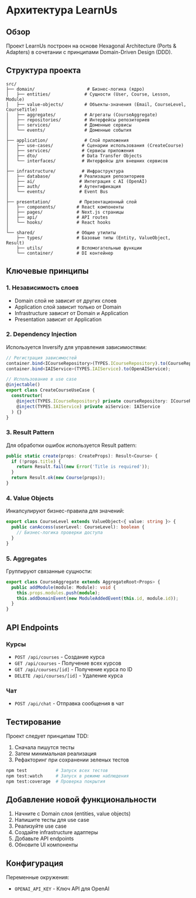 # Архитектура LearnUs

## Обзор

Проект LearnUs построен на основе Hexagonal Architecture (Ports & Adapters) в сочетании с принципами Domain-Driven Design (DDD).

## Структура проекта

```
src/
├── domain/                    # Бизнес-логика (ядро)
│   ├── entities/             # Сущности (User, Course, Lesson, Module)
│   ├── value-objects/        # Объекты-значения (Email, CourseLevel, CourseTitle)
│   ├── aggregates/           # Агрегаты (CourseAggregate)
│   ├── repositories/         # Интерфейсы репозиториев
│   ├── services/             # Доменные сервисы
│   └── events/               # Доменные события
│
├── application/              # Слой приложения
│   ├── use-cases/           # Сценарии использования (CreateCourse)
│   ├── services/            # Сервисы приложения
│   ├── dto/                 # Data Transfer Objects
│   └── interfaces/          # Интерфейсы для внешних сервисов
│
├── infrastructure/          # Инфраструктура
│   ├── database/           # Реализация репозиториев
│   ├── ai/                 # Интеграция с AI (OpenAI)
│   ├── auth/               # Аутентификация
│   └── events/             # Event Bus
│
├── presentation/           # Презентационный слой
│   ├── components/        # React компоненты
│   ├── pages/             # Next.js страницы
│   ├── api/               # API routes
│   └── hooks/             # React hooks
│
└── shared/                # Общие утилиты
    ├── types/             # Базовые типы (Entity, ValueObject, Result)
    ├── utils/             # Вспомогательные функции
    └── container/         # DI контейнер
```

## Ключевые принципы

### 1. Независимость слоев
- Domain слой не зависит от других слоев
- Application слой зависит только от Domain
- Infrastructure зависит от Domain и Application
- Presentation зависит от Application

### 2. Dependency Injection
Используется Inversify для управления зависимостями:

```typescript
// Регистрация зависимостей
container.bind<ICourseRepository>(TYPES.ICourseRepository).to(CourseRepository);
container.bind<IAIService>(TYPES.IAIService).to(OpenAIService);

// Использование в use case
@injectable()
export class CreateCourseUseCase {
  constructor(
    @inject(TYPES.ICourseRepository) private courseRepository: ICourseRepository,
    @inject(TYPES.IAIService) private aiService: IAIService
  ) {}
}
```

### 3. Result Pattern
Для обработки ошибок используется Result pattern:

```typescript
public static create(props: CreateProps): Result<Course> {
  if (!props.title) {
    return Result.fail(new Error('Title is required'));
  }
  return Result.ok(new Course(props));
}
```

### 4. Value Objects
Инкапсулируют бизнес-правила для значений:

```typescript
export class CourseLevel extends ValueObject<{ value: string }> {
  public canAccess(userLevel: CourseLevel): boolean {
    // Бизнес-логика проверки доступа
  }
}
```

### 5. Aggregates
Группируют связанные сущности:

```typescript
export class CourseAggregate extends AggregateRoot<Props> {
  public addModule(module: Module): void {
    this.props.modules.push(module);
    this.addDomainEvent(new ModuleAddedEvent(this.id, module.id));
  }
}
```

## API Endpoints

### Курсы
- `POST /api/courses` - Создание курса
- `GET /api/courses` - Получение всех курсов
- `GET /api/courses/[id]` - Получение курса по ID
- `DELETE /api/courses/[id]` - Удаление курса

### Чат
- `POST /api/chat` - Отправка сообщения в чат

## Тестирование

Проект следует принципам TDD:

1. Сначала пишутся тесты
2. Затем минимальная реализация
3. Рефакторинг при сохранении зеленых тестов

```bash
npm test           # Запуск всех тестов
npm test:watch     # Запуск в режиме наблюдения
npm test:coverage  # Проверка покрытия
```

## Добавление новой функциональности

1. Начните с Domain слоя (entities, value objects)
2. Напишите тесты для use case
3. Реализуйте use case
4. Создайте infrastructure адаптеры
5. Добавьте API endpoints
6. Обновите UI компоненты

## Конфигурация

Переменные окружения:
- `OPENAI_API_KEY` - Ключ API для OpenAI